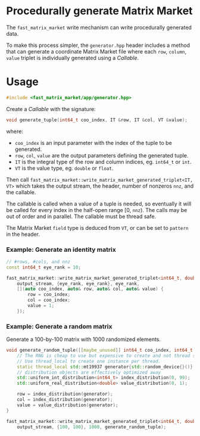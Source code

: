 # Procedurally generate Matrix Market

The `fast_matrix_market` write mechanism can write procedurally generated data.

To make this process simpler, the `generator.hpp` header includes a method that can generate a coordinate Matrix Market file
where each `row`, `column`, `value` triplet is individually generated using a *Callable*.

# Usage

```c++
#include <fast_matrix_market/app/generator.hpp>
```

Create a *Callable* with the signature:
```c++
void generate_tuple(int64_t coo_index, IT &row, IT &col, VT &value);
```
where:
* `coo_index` is an input parameter with the index of the tuple to be generated.
* `row`, `col`, `value` are the output parameters defining the generated tuple.
* `IT` is the integral type of the row and column indices, eg. `int64_t` or `int`.
* `VT` is the value type, eg. `double` or `float`.


Then call `fast_matrix_market::write_matrix_market_generated_triplet<IT, VT>` which takes the output stream,
the header, number of nonzeros `nnz`, and the callable.

The callable is called when a value of a tuple is needed, so eventually it will be called for every index in the half-open range [0, `nnz`).
The calls may be out of order and in parallel. The callable must be thread safe.

The Matrix Market `field` type is deduced from `VT`, or can be set to `pattern` in the header.


### Example: Generate an identity matrix

```c++
// #rows, #cols, and nnz
const int64_t eye_rank = 10;

fast_matrix_market::write_matrix_market_generated_triplet<int64_t, double>(
    output_stream, {eye_rank, eye_rank}, eye_rank,
    [](auto coo_index, auto& row, auto& col, auto& value) {
        row = coo_index;
        col = coo_index;
        value = 1;
    });
```

### Example: Generate a random matrix

Generate a 100-by-100 matrix with 1000 randomized elements.
```c++
void generate_random_tuple([[maybe_unused]] int64_t coo_index, int64_t &row, int64_t &col, double& value) {
    // The RNG is cheap to use but expensive to create and not thread safe.
    // Use thread_local to create one instance per thread.
    static thread_local std::mt19937 generator{std::random_device{}()};
    // distribution objects are effectively optimized away
    std::uniform_int_distribution<int64_t> index_distribution(0, 99);
    std::uniform_real_distribution<double> value_distribution(0, 1);

    row = index_distribution(generator);
    col = index_distribution(generator);
    value = value_distribution(generator);
}

fast_matrix_market::write_matrix_market_generated_triplet<int64_t, double>(
    output_stream, {100, 100}, 1000, generate_random_tuple);
```
